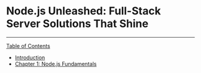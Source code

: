 # Node.js Unleashed: Full-Stack Server Solutions That Shine
---
[Table of Contents](toc.md)

* [Introduction](chapters/Introduction.md)
* [Chapter 1: Node.js Fundamentals](chapters/chapter-1/1-1.md)
